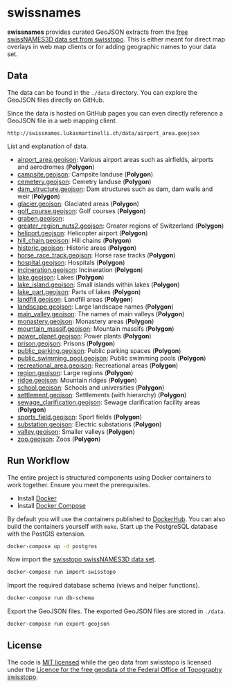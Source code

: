 # swissnames

**swissnames** provides curated GeoJSON extracts from the [free swissNAMES3D data set from swisstopo](http://www.mont-terri.ch/internet/swisstopo/en/home/products/landscape/swissNAMES3D.html).
This is either meant for direct map overlays in web map clients or for adding geographic names to your data set.

## Data

The data can be found in the `./data` directory. You can explore the GeoJSON files directly on GitHub.

Since the data is hosted on GitHub pages you can even directly reference a GeoJSON file
in a web mapping client.

```
http://swissnames.lukasmartinelli.ch/data/airport_area.geojson
```

List and explanation of data.

- [airport_area.geojson](/data/airport_area.geojson): Various airport areas such as airfields, airports and aerodromes (**Polygon**)
- [campsite.geojson](/data/campsite.geojson): Campsite landuse (**Polygon**)
- [cemetery.geojson](/data/cemetery.geojson): Cemetry landuse (**Polygon**)
- [dam_structure.geojson](/data/dam_structure.geojson): Dam structures such as dam, dam walls and weir (**Polygon**)
- [glacier.geojson](/data/glacier.geojson):  Glaciated areas (**Polygon**)
- [golf_course.geojson](/data/golf_course.geojson): Golf courses (**Polygon**)
- [graben.geojson](/data/graben.geojson): 
- [greater_region_nuts2.geojson](/data/greater_region_nuts2.geojson): Greater regions of Switzerland (**Polygon**)
- [heliport.geojson](/data/heliport.geojson): Helicopter airport (**Polygon**)
- [hill_chain.geojson](/data/hill_chain.geojson): Hill chains (**Polygon**)
- [historic.geojson](/data/historic.geojson): Historic areas (**Polygon**)
- [horse_race_track.geojson](/data/horse_race_track.geojson): Horse rase tracks (**Polygon**)
- [hospital.geojson](/data/hospital.geojson): Hospitals (**Polygon**)
- [incineration.geojson](/data/incineration.geojson): Incineration (**Polygon**)
- [lake.geojson](/data/lake.geojson): Lakes (**Polygon**)
- [lake_island.geojson](/data/lake_island.geojson): Small islands within lakes (**Polygon**)
- [lake_part.geojson](/data/lake_part.geojson): Parts of lakes (**Polygon**)
- [landfill.geojson](/data/landfill.geojson): Landfill areas (**Polygon**)
- [landscape.geojson](/data/landscape.geojson): Large landscape names (**Polygon**)
- [main_valley.geojson](/data/main_valley.geojson): The names of main valleys (**Polygon**)
- [monastery.geojson](/data/monastery.geojson): Monastery areas (**Polygon**)
- [mountain_massif.geojson](/data/mountain_massif.geojson): Mountain massifs (**Polygon**)
- [power_planet.geojson](/data/power_planet.geojson): Power plants (**Polygon**)
- [prison.geojson](/data/prison.geojson): Prisons (**Polygon**)
- [public_parking.geojson](/data/public_parking.geojson): Public parking spaces (**Polygon**)
- [public_swimming_pool.geojson](/data/public_swimming_pool.geojson): Public swimming pools (**Polygon**)
- [recreational_area.geojson](/data/recreational_area.geojson): Recreational areas (**Polygon**)
- [region.geojson](/data/region.geojson): Large regions (**Polygon**)
- [ridge.geojson](/data/ridge.geojson): Mountain ridges (**Polygon**)
- [school.geojson](/data/school.geojson): Schools and universities (**Polygon**)
- [settlement.geojson](/data/settlement.geojson): Settlements (with hierarchy) (**Polygon**)
- [sewage_clarification.geojson](/data/sewage_clarification.geojson): Sewage clarification facility areas (**Polygon**)
- [sports_field.geojson](/data/sports_field.geojson): Sport fields (**Polygon**)
- [substation.geojson](/data/substation.geojson): Electric substations (**Polygon**)
- [valley.geojson](/data/valley.geojson): Smaller valleys (**Polygon**)
- [zoo.geojson](/data/zoo.geojson): Zoos (**Polygon**)


## Run Workflow

The entire project is structured components using Docker containers
to work together. Ensure you meet the prerequisites.

- Install [Docker](https://docs.docker.com/engine/installation/)
- Install [Docker Compose](https://docs.docker.com/compose/install/)

By default you will use the containers published to [DockerHub](https://hub.docker.com/u/naturalearthtiles/).
You can also build the containers yourself with `make`.
Start up the PostgreSQL database with the PostGIS extension.

```bash
docker-compose up -d postgres
```

Now import the [swisstopo swissNAMES3D data set](http://www.mont-terri.ch/internet/swisstopo/en/home/products/landscape/swissNAMES3D.html).

```bash
docker-compose run import-swisstopo
```

Import the required database schema (views and helper functions).

```bash
docker-compose run db-schema
```

Export the GeoJSON files. The exported GeoJSON files are stored in `./data`.

```bash
docker-compose run export-geojson
```

## License

The code is [MIT licensed](LICENSE) while the geo data from swisstopo is licensed under the [Licence for the free geodata of the Federal Office of Topography swisstopo](LICENSE-GEODATA).
